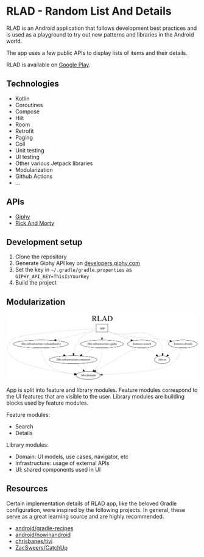 # RLAD - Random List And Details

RLAD is an Android application that follows development best practices and is used as a playground
to try out new patterns and libraries in the Android world.

The app uses a few public APIs to display lists of items and their details.

RLAD is available on [Google Play](https://play.google.com/store/apps/details?id=com.rlad).

## Technologies

* Kotlin
* Coroutines
* Compose
* Hilt
* Room
* Retrofit
* Paging
* Coil
* Unit testing
* UI testing
* Other various Jetpack libraries
* Modularization
* Github Actions
* ...

## APIs

* [Giphy](https://developers.giphy.com/docs/api/endpoint)
* [Rick And Morty](https://rickandmortyapi.com/documentation)

## Development setup

1. Clone the repository
2. Generate Giphy API key on [developers.giphy.com](https://developers.giphy.com)
3. Set the key in `~/.gradle/gradle.properties` as `GIPHY_API_KEY=ThisIsYourKey`
4. Build the project

## Modularization

![dependency-graph](docs/dependency-graph.svg)

App is split into feature and library modules. Feature modules correspond to the UI features that
are visible to the user. Library modules are building blocks used by feature modules.

Feature modules:

* Search
* Details

Library modules:

* Domain: UI models, use cases, navigator, etc
* Infrastructure: usage of external APIs
* UI: shared components used in UI

## Resources

Certain implementation details of RLAD app, like the beloved Gradle configuration, were inspired by
the following projects. In general, these serve as a great learning source and are highly
recommended.

* [android/gradle-recipes](https://github.com/android/gradle-recipes)
* [android/nowinandroid](https://github.com/android/nowinandroid)
* [chrisbanes/tivi](https://github.com/chrisbanes/tivi)
* [ZacSweers/CatchUp](https://github.com/ZacSweers/CatchUp)
